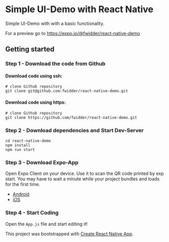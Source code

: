 # Simple UI-Demo with React Native

Simple UI-Demo with with a basic functionality.

For a preview go to https://expo.io/@fwidder/react-native-demo

## Getting started

### Step 1 - Download the code from Github

#### Download code using ssh:

```
# clone Github repository
git clone git@github.com:fwidder/react-native-demo.git
```

#### Download code using https:

```
# clone Github repository
git clone https://github.com/fwidder/react-native-demo.git
```

### Step 2 - Download dependencies and Start Dev-Server

```
cd react-native-demo
npm install
npm run start
```

### Step 3 - Download Expo-App

Open Expo Client on your device. Use it to scan the QR code printed by exp start. You may have to wait a minute while your project bundles and loads for the first time.

* [Android](https://play.google.com/store/apps/details?id=host.exp.exponent&referrer=www)
* [iOS](https://itunes.apple.com/app/apple-store/id982107779)

### Step 4 - Start Coding

Open the `App.js` file and start editing it!

This project was bootstrapped with [Create React Native App](https://github.com/react-community/create-react-native-app).
